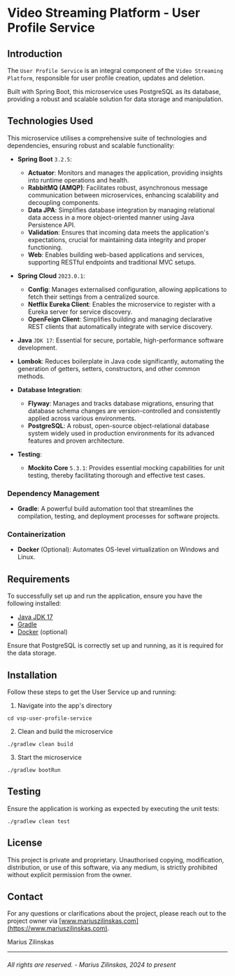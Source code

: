 # Video Streaming Platform - User Profile Service


## Introduction

The `User Profile Service` is an integral component of the `Video Streaming Platform`, responsible for user profile creation, updates and deletion.

Built with Spring Boot, this microservice uses PostgreSQL as its database, providing a robust and scalable solution for data storage and manipulation.


## Technologies Used
This microservice utilises a comprehensive suite of technologies and dependencies, ensuring robust and scalable functionality:

- **Spring Boot** `3.2.5`:
  - **Actuator**: Monitors and manages the application, providing insights into runtime operations and health.
  - **RabbitMQ (AMQP)**: Facilitates robust, asynchronous message communication between microservices, enhancing scalability and decoupling components.
  - **Data JPA**: Simplifies database integration by managing relational data access in a more object-oriented manner using Java Persistence API.
  - **Validation**: Ensures that incoming data meets the application's expectations, crucial for maintaining data integrity and proper functioning.
  - **Web**: Enables building web-based applications and services, supporting RESTful endpoints and traditional MVC setups.

- **Spring Cloud** `2023.0.1`:
  - **Config**: Manages externalised configuration, allowing applications to fetch their settings from a centralized source.
  - **Netflix Eureka Client**: Enables the microservice to register with a Eureka server for service discovery.
  - **OpenFeign Client**: Simplifies building and managing declarative REST clients that automatically integrate with service discovery.

- **Java** `JDK 17`: Essential for secure, portable, high-performance software development.

- **Lombok**: Reduces boilerplate in Java code significantly, automating the generation of getters, setters, constructors, and other common methods.

- **Database Integration**:
  - **Flyway**: Manages and tracks database migrations, ensuring that database schema changes are version-controlled and consistently applied across various environments.
  - **PostgreSQL**: A robust, open-source object-relational database system widely used in production environments for its advanced features and proven architecture.

- **Testing**:
  - **Mockito Core** `5.3.1`: Provides essential mocking capabilities for unit testing, thereby facilitating thorough and effective test cases.


### Dependency Management

- **Gradle**: A powerful build automation tool that streamlines the compilation, testing, and deployment processes for software projects.


### Containerization

- **Docker** (Optional): Automates OS-level virtualization on Windows and Linux.


## Requirements

To successfully set up and run the application, ensure you have the following installed:

- [Java JDK 17](https://www.oracle.com/uk/java/technologies/downloads/#java17)
- [Gradle](https://gradle.org/)
- [Docker](https://docs.docker.com/get-docker/) (optional)

Ensure that PostgreSQL is correctly set up and running, as it is required for the data storage.


## Installation

Follow these steps to get the User Service up and running:

1. Navigate into the app's directory
```shell
cd vsp-user-profile-service
```

2. Clean and build the microservice

```shell
./gradlew clean build
```

3. Start the microservice

```shell
./gradlew bootRun
```


## Testing

Ensure the application is working as expected by executing the unit tests:

```shell
./gradlew clean test
```


## License

This project is private and proprietary. Unauthorised copying, modification, distribution, or use of this software, via any medium, is strictly prohibited without explicit permission from the owner.


## Contact

For any questions or clarifications about the project, please reach out to the project owner via [www.mariuszilinskas.com](https://www.mariuszilinskas.com).

Marius Zilinskas

------

###### All rights are reserved. - Marius Zilinskas, 2024 to present